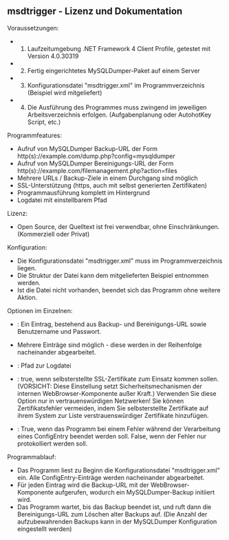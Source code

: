 msdtrigger - Lizenz und Dokumentation
-----------------------------------------------------------------------------

Voraussetzungen:
- 1. Laufzeitumgebung .NET Framework 4 Client Profile, getestet mit Version 4.0.30319
- 2. Fertig eingerichtetes MySQLDumper-Paket auf einem Server
- 3. Konfigurationsdatei "msdtrigger.xml" im Programmverzeichnis (Beispiel wird mitgeliefert)
- 4. Die Ausführung des Programmes muss zwingend im jeweiligen Arbeitsverzeichnis erfolgen. (Aufgabenplanung oder AutohotKey Script, etc.)

Programmfeatures:
- Aufruf von MySQLDumper Backup-URL der Form http(s)://example.com/dump.php?config=mysqldumper
- Aufruf von MySQLDumper Bereinigungs-URL der Form http(s)://example.com/filemanagement.php?action=files
- Mehrere URLs / Backup-Ziele in einem Durchgang sind möglich
- SSL-Unterstützung (https, auch mit selbst generierten Zertifikaten)
- Programmausführung komplett im Hintergrund
- Logdatei mit einstellbarem Pfad

Lizenz:
- Open Source, der Quelltext ist frei verwendbar, ohne Einschränkungen. (Kommerziell oder Privat)

Konfiguration:
- Die Konfigurationsdatei "msdtrigger.xml" muss im Programmverzeichnis liegen.
- Die Struktur der Datei kann dem mitgelieferten Beispiel entnommen werden.
- Ist die Datei nicht vorhanden, beendet sich das Programm ohne weitere Aktion.

Optionen im Einzelnen:
- <ConfigEntry>: Ein Eintrag, bestehend aus Backup- und Bereinigungs-URL sowie Benutzername und Passwort.
- Mehrere Einträge sind möglich - diese werden in der Reihenfolge nacheinander abgearbeitet.
- <LogFile>: Pfad zur Logdatei
- <DisableCertValidation>: true, wenn selbsterstellte SSL-Zertifikate zum Einsatz kommen sollen. (VORSICHT: Diese Einstellung setzt Sicherheitsmechanismen der internen WebBrowser-Komponente außer Kraft.) Verwenden Sie diese Option nur in vertrauenswürdigen Netzwerken! Sie können Zertifikatsfehler vermeiden, indem Sie selbsterstellte Zertifikate auf ihrem System zur Liste verstrauenswürdiger Zertifikate hinzufügen.

- <ResumeOnError>: True, wenn das Programm bei einem Fehler während der Verarbeitung eines ConfigEntry beendet werden soll. False, wenn der Fehler nur protokolliert werden soll.

Programmablauf:
- Das Programm liest zu Beginn die Konfigurationsdatei "msdtrigger.xml" ein. Alle ConfigEntry-Einträge werden nacheinander abgearbeitet.
- Für jeden Eintrag wird die Backup-URL mit der WebBrowser-Komponente aufgerufen, wodurch ein MySQLDumper-Backup initiiert wird.
- Das Programm wartet, bis das Backup beendet ist, und ruft dann die Bereinigungs-URL zum Löschen alter Backups auf. (Die Anzahl der aufzubewahrenden Backups kann in der MySQLDumper Konfiguration eingestellt werden)
